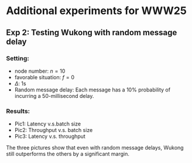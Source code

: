 # Additional experiments for WWW25

## Exp 2: Testing Wukong with random message delay

### Setting:

- node number: $n=10$
- favorable situation: $f=0$
- $\Delta$: 1s
- Random message delay: Each message has a 10% probability of incurring a 50-millisecond delay.

### Results:

- Pic1: Latency v.s.batch size
- Pic2: Throughput v.s. batch size
- Pic3: Latency v.s. throughput

The three pictures show that even with random message delays, Wukong still outperforms the others by a significant margin.
